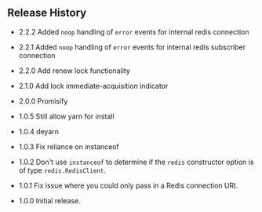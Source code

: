 ## Release History

* 2.2.2 Added `noop` handling of `error` events for internal redis connection

* 2.2.1 Added `noop` handling of `error` events for internal redis subscriber connection

* 2.2.0 Add renew lock functionality

* 2.1.0 Add lock immediate-acquisition indicator

* 2.0.0 Promisify

* 1.0.5 Still allow yarn for install

* 1.0.4 deyarn

* 1.0.3 Fix reliance on instanceof

* 1.0.2 Don't use `instanceof` to determine if the `redis` constructor option is of
        type `redis.RedisClient`.

* 1.0.1 Fix issue where you could only pass in a Redis connection URI.

* 1.0.0 Initial release.
